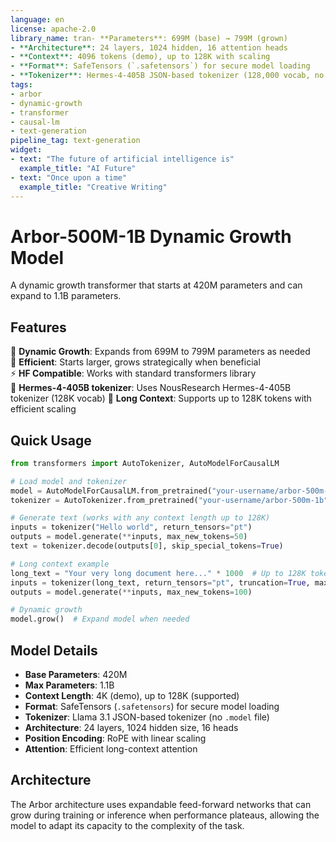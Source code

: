 ```yaml
---
language: en
license: apache-2.0
library_name: tran- **Parameters**: 699M (base) → 799M (grown) 
- **Architecture**: 24 layers, 1024 hidden, 16 attention heads
- **Context**: 4096 tokens (demo), up to 128K with scaling
- **Format**: SafeTensors (`.safetensors`) for secure model loading
- **Tokenizer**: Hermes-4-405B JSON-based tokenizer (128,000 vocab, no `.model` file)rs
tags:
- arbor
- dynamic-growth
- transformer
- causal-lm
- text-generation
pipeline_tag: text-generation
widget:
- text: "The future of artificial intelligence is"
  example_title: "AI Future"
- text: "Once upon a time"
  example_title: "Creative Writing"
---
```


# Arbor-500M-1B Dynamic Growth Model

A dynamic growth transformer that starts at 420M parameters and can expand to 1.1B parameters.

## Features

🌱 **Dynamic Growth**: Expands from 699M to 799M parameters as needed  
🚀 **Efficient**: Starts larger, grows strategically when beneficial  
⚡ **HF Compatible**: Works with standard transformers library  
🦙 **Hermes-4-405B tokenizer**: Uses NousResearch Hermes-4-405B tokenizer (128K vocab)
📄 **Long Context**: Supports up to 128K tokens with efficient scaling  

## Quick Usage

```python
from transformers import AutoTokenizer, AutoModelForCausalLM

# Load model and tokenizer
model = AutoModelForCausalLM.from_pretrained("your-username/arbor-500m-1b", trust_remote_code=True)
tokenizer = AutoTokenizer.from_pretrained("your-username/arbor-500m-1b")

# Generate text (works with any context length up to 128K)
inputs = tokenizer("Hello world", return_tensors="pt")
outputs = model.generate(**inputs, max_new_tokens=50)
text = tokenizer.decode(outputs[0], skip_special_tokens=True)

# Long context example
long_text = "Your very long document here..." * 1000  # Up to 128K tokens
inputs = tokenizer(long_text, return_tensors="pt", truncation=True, max_length=65536)
outputs = model.generate(**inputs, max_new_tokens=100)

# Dynamic growth
model.grow()  # Expand model when needed
```

## Model Details

- **Base Parameters**: 420M
- **Max Parameters**: 1.1B  
- **Context Length**: 4K (demo), up to 128K (supported)
- **Format**: SafeTensors (`.safetensors`) for secure model loading
- **Tokenizer**: Llama 3.1 JSON-based tokenizer (no `.model` file)
- **Architecture**: 24 layers, 1024 hidden size, 16 heads
- **Position Encoding**: RoPE with linear scaling
- **Attention**: Efficient long-context attention

## Architecture

The Arbor architecture uses expandable feed-forward networks that can grow during training or inference when performance plateaus, allowing the model to adapt its capacity to the complexity of the task.
